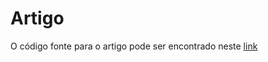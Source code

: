 # Artigo

O código fonte para o artigo pode ser encontrado neste [link](https://pt.overleaf.com/read/tnmyqgvrmwyf)
